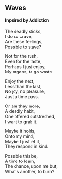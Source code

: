 ## Waves 

#### Inpsired by Addiction

The deadly sticks,\
I do so crave,\
Are these feelings,\
Possible to stave?

Not for the rush,\
Even for the taste,\
Perhaps I just enjoy,\
My organs, to go waste

Enjoy the next,\
Less than the last,\
No joy, no pleasure,\
Just a time pass.

Or are they more,\
A deadly habit,\
One offered outstreched,\
I want to grab it.

Maybe it holds,\
Onto my mind,\
Maybe I just let it,\
They respond in kind.

Possible this be,\
A time to learn,\
The chance, upon me but,\
What's another, to burn?
